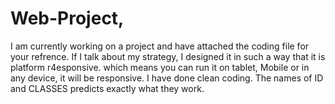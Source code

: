 # Web-Project, 
I am currently working on a project and have attached the coding file for your refrence. If I talk about my strategy, I designed it in such a way that it is platform r4esponsive. which means you can run it on tablet, Mobile or in any device, it will be responsive. I have done clean coding. The names of ID and CLASSES predicts exactly what they work.    
